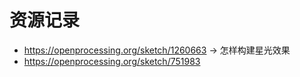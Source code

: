 # 资源记录
* https://openprocessing.org/sketch/1260663  -> 怎样构建星光效果
* https://openprocessing.org/sketch/751983